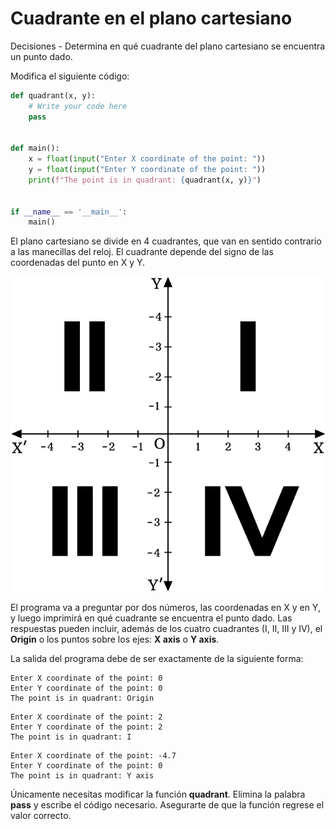 # Cuadrante en el plano cartesiano
Decisiones - Determina en qué cuadrante del plano cartesiano se encuentra
un punto dado.

Modifica el siguiente código:

```python
def quadrant(x, y):
    # Write your code here
    pass


def main():
    x = float(input("Enter X coordinate of the point: "))
    y = float(input("Enter Y coordinate of the point: "))
    print(f"The point is in quadrant: {quadrant(x, y)}")


if __name__ == '__main__':
    main()
```

El plano cartesiano se divide en 4 cuadrantes, que van en sentido contrario
a las manecillas del reloj. El cuadrante depende del signo de las coordenadas
del punto en X y Y.

![Cuadrantes](https://github.com/C-CSF-TC1028-101-2113/Tarea_3/blob/main/images/quadrants.png)

El programa va a preguntar por dos números, las coordenadas en X y en Y,
y luego imprimirá en qué cuadrante se encuentra el punto dado.
Las respuestas pueden incluir, además de los cuatro cuadrantes
(I, II, III y IV), el **Origin** o los puntos sobre los ejes: **X axis** o
**Y axis**.

La salida del programa debe de ser exactamente de la siguiente forma:

```plaintext
Enter X coordinate of the point: 0
Enter Y coordinate of the point: 0
The point is in quadrant: Origin
```

```plaintext
Enter X coordinate of the point: 2
Enter Y coordinate of the point: 2
The point is in quadrant: I
```

```plaintext
Enter X coordinate of the point: -4.7
Enter Y coordinate of the point: 0
The point is in quadrant: Y axis
```

Únicamente necesitas modificar la función **quadrant**.
Elimina la palabra __pass__ y escribe el código necesario.
Asegurarte de que la función regrese el valor correcto.

